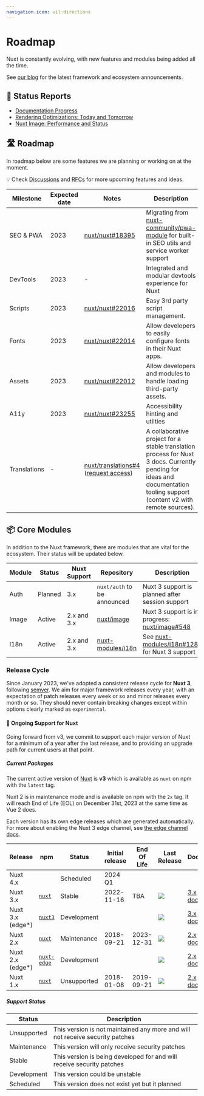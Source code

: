 ```yaml
---
navigation.icon: uil:directions
---
```


# Roadmap

Nuxt is constantly evolving, with new features and modules being added all the time.

See [our blog](/blog) for the latest framework and ecosystem announcements.

## 📝 Status Reports

- [Documentation Progress](https://github.com/nuxt/nuxt/issues/13653)
- [Rendering Optimizations: Today and Tomorrow](https://github.com/nuxt/nuxt/discussions/16119)
- [Nuxt Image: Performance and Status](https://github.com/nuxt/nuxt/discussions/16119)

## 🛣️ Roadmap

In roadmap below are some features we are planning or working on at the moment.

💡 Check [Discussions](https://github.com/nuxt/nuxt/discussions) and [RFCs](https://github.com/nuxt/nuxt/discussions/categories/rfcs) for more upcoming features and ideas.

Milestone    | Expected date | Notes                                                                  | Description
-------------|---------------|------------------------------------------------------------------------|-----------------------
SEO & PWA    | 2023          | [nuxt/nuxt#18395](https://github.com/nuxt/nuxt/discussions/18395)      | Migrating from [nuxt-community/pwa-module](https://github.com/nuxt-community/pwa-module) for built-in SEO utils and service worker support
DevTools     | 2023          | -                                                                      | Integrated and modular devtools experience for Nuxt
Scripts      | 2023          | [nuxt/nuxt#22016](https://github.com/nuxt/nuxt/discussions/22016)      | Easy 3rd party script management.
Fonts        | 2023          | [nuxt/nuxt#22014](https://github.com/nuxt/nuxt/discussions/22014)      | Allow developers to easily configure fonts in their Nuxt apps.
Assets       | 2023          | [nuxt/nuxt#22012](https://github.com/nuxt/nuxt/discussions/22012)      | Allow developers and modules to handle loading third-party assets.
A11y         | 2023          | [nuxt/nuxt#23255](https://github.com/nuxt/nuxt/issues/23255)           | Accessibility hinting and utilties
Translations | -             | [nuxt/translations#4](https://github.com/nuxt/translations/discussions/4) ([request access](https://github.com/nuxt/nuxt/discussions/16054)) | A collaborative project for a stable translation process for Nuxt 3 docs. Currently pending for ideas and documentation tooling support (content v2 with remote sources).

## 📦 Core Modules

In addition to the Nuxt framework, there are modules that are vital for the ecosystem. Their status will be updated below.

Module         | Status              | Nuxt Support | Repository | Description
---------------|---------------------|--------------|------------|-------------------
Auth           | Planned             | 3.x          | `nuxt/auth` to be announced | Nuxt 3 support is planned after session support
Image          | Active              | 2.x and 3.x  | [nuxt/image](https://github.com/nuxt/image) | Nuxt 3 support is in progress: [nuxt/image#548](https://github.com/nuxt/image/discussions/548)
I18n           | Active              | 2.x and 3.x  | [nuxt-modules/i18n](https://github.com/nuxt-modules/i18n) | See [nuxt-modules/i18n#1287](https://github.com/nuxt-modules/i18n/discussions/1287) for Nuxt 3 support

### Release Cycle

Since January 2023, we've adopted a consistent release cycle for **Nuxt 3**, following [semver](https://semver.org/). We aim for major framework releases every year, with an expectation of patch releases every week or so and minor releases every month or so. They should never contain breaking changes except within options clearly marked as `experimental`.

#### 📅 Ongoing Support for Nuxt

Going forward from v3, we commit to support each major version of Nuxt for a minimum of a year after the last release, and to providing an upgrade path for current users at that point.

##### Current Packages

The current active version of [Nuxt](https://nuxt.com) is **v3** which is available as `nuxt` on npm with the `latest` tag.

Nuxt 2 is in maintenance mode and is available on npm with the `2x` tag. It will reach End of Life (EOL) on December 31st, 2023 at the same time as Vue 2 does.

Each version has its own edge releases which are generated automatically. For more about enabling the Nuxt 3 edge channel, see [the edge channel docs](/docs/guide/going-further/edge-channel/).

Release          | npm                                                | Status      | Initial release | End Of Life  | Last Release | Docs |  Repository
-----------------|----------------------------------------------------|-------------|-----------------|--------------|--------------|------|-----------------
Nuxt 4.x         |                                                    | Scheduled   | 2024 Q1         |              |
Nuxt 3.x         | [`nuxt`](https://npmjs.com/package/nuxt)           | Stable      | 2022-11-16      | TBA          | <a href="https://npmjs.com/package/nuxt"><img src="https://flat.badgen.net/npm/v/nuxt"></a>            | [3.x docs](https://nuxt.com/docs/)  | [nuxt/nuxt](https://github.com/nuxt/nuxt)
Nuxt 3.x (edge*) | [`nuxt3`](https://npmjs.com/package/nuxt3)         | Development |                 |              | <a href="https://npmjs.com/package/nuxt3"><img src="https://flat.badgen.net/npm/v/nuxt3"></a>          | [3.x docs](https://nuxt.com/)       | [nuxt/nuxt](https://github.com/nuxt/nuxt)
Nuxt 2.x         | [`nuxt`](https://npmjs.com/package/nuxt)           | Maintenance | 2018-09-21      | 2023-12-31   | <a href="https://npmjs.com/package/nuxt"><img src="https://flat.badgen.net/npm/v/nuxt/2x"></a>         | [2.x docs](https://v2.nuxt.com/docs) | [nuxt/nuxt#2.x](https://github.com/nuxt/nuxt/tree/2.x)
Nuxt 2.x (edge*) | [`nuxt-edge`](https://npmjs.com/package/nuxt-edge) | Development |                 |              | <a href="https://npmjs.com/package/nuxt-edge"><img src="https://flat.badgen.net/npm/v/nuxt-edge"></a>  | [2.x docs](https://v2.nuxt.com/docs) | [nuxt/nuxt](https://github.com/nuxt/nuxt/tree/2.x)
Nuxt 1.x         | [`nuxt`](https://npmjs.com/package/nuxt)           | Unsupported | 2018-01-08      | 2019-09-21   | <a href="https://npmjs.com/package/nuxt"><img src="https://flat.badgen.net/npm/v/nuxt/2x"></a>         | [2.x docs](https://v2.nuxt.com/docs) | [nuxt/nuxt#2.x](https://github.com/nuxt/nuxt/tree/2.x)

##### Support Status

Status      | Description
------------|----------------------------------------------------------------------------------
Unsupported | This version is not maintained any more and will not receive security patches
Maintenance | This version will only receive security patches
Stable      | This version is being developed for and will receive security patches
Development | This version could be unstable
Scheduled   | This version does not exist yet but it planned
